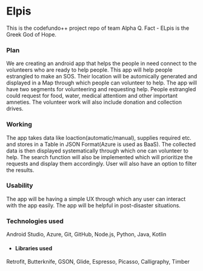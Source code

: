 # Elpis
This is the codefundo++ project repo of team Alpha Q.
Fact - ELpis is the Greek God of Hope.

### Plan
We are creating an android app that helps the people in need connect to the volunteers who are ready to help people.
This app will help people estrangled to make an SOS. Their location will be automically generated and displayed in a Map through   which people can volunteer to help. The app will have two segments for volunteering and requesting help. People estrangled could request for food, water, medical attentiom and other important amneties. The volunteer work will also include donation and collection drives. 

### Working
The app takes data like loaction(automatic/manual), supplies required etc. and stores in a Table in JSON Format(Azure is used as BaaS). The collected data is then displayed systematically through which one can volunteer to help. The search function will also be implemented which will prioritize the requests and display them accordingly. User will also have an option to filter the results.

### Usability
The app will be having a simple UX through which any user can interact with the app easily. The app will be helpful in post-disaster situations. 

### Technologies used
Android Studio, Azure, Git, GitHub, Node.js, Python, Java, Kotlin
- #### Libraries used
Retrofit, Butterknife, GSON, Glide, Espresso, Picasso, Calligraphy, Timber
